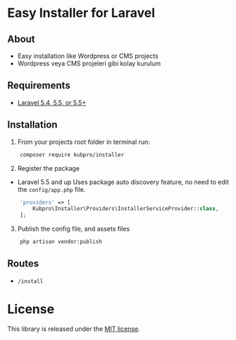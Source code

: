 # Easy Installer for Laravel 

## About

* Easy installation like Wordpress or CMS projects
* Wordpress veya CMS projeleri gibi kolay kurulum




## Requirements

* [Laravel 5.4, 5.5, or 5.5+](https://laravel.com/docs/installation)

## Installation

1. From your projects root folder in terminal run:

```bash
    composer require kubpro/installer
```

2. Register the package

* Laravel 5.5 and up
Uses package auto discovery feature, no need to edit the `config/app.php` file.

```php
	'providers' => [
	    Kubpro\Installer\Providers\InstallerServiceProvider::class,
	];
```

3. Publish the  config file,  and assets files 

```bash
    php artisan vendor:publish
```

## Routes

* `/install`


License
=======

This library is released under the [MIT license](LICENSE).
